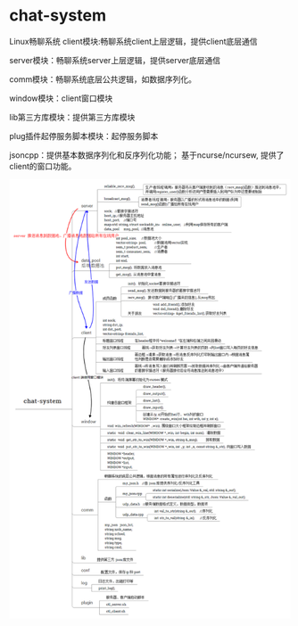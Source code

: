 # chat-system
Linux畅聊系统
client模块:畅聊系统client上层逻辑，提供client底层通信

server模块：畅聊系统server上层逻辑，提供server底层通信

comm模块：畅聊系统底层公共逻辑，如数据序列化。

window模块：client窗口模块

lib第三方库模块：提供第三方库模块

plug插件起停服务脚本模块：起停服务脚本

jsoncpp：提供基本数据序列化和反序列化功能；
基于ncurse/ncursew, 提供了client的窗口功能。

![](https://github.com/Lynn-zhang/chat-system/raw/master/Project-Profile/chat-system.png)
